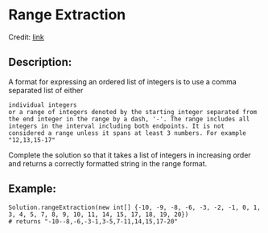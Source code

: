 Range Extraction
================
Credit: [link](https://www.codewars.com/kata/51ba717bb08c1cd60f00002f)

Description:
------------
A format for expressing an ordered list of integers is to use a comma separated list of either

    individual integers
    or a range of integers denoted by the starting integer separated from the end integer in the range by a dash, '-'. The range includes all integers in the interval including both endpoints. It is not considered a range unless it spans at least 3 numbers. For example "12,13,15-17"

Complete the solution so that it takes a list of integers in increasing order and returns a correctly formatted string in the range format.

Example:
--------

    Solution.rangeExtraction(new int[] {-10, -9, -8, -6, -3, -2, -1, 0, 1, 3, 4, 5, 7, 8, 9, 10, 11, 14, 15, 17, 18, 19, 20})
    # returns "-10--8,-6,-3-1,3-5,7-11,14,15,17-20"
